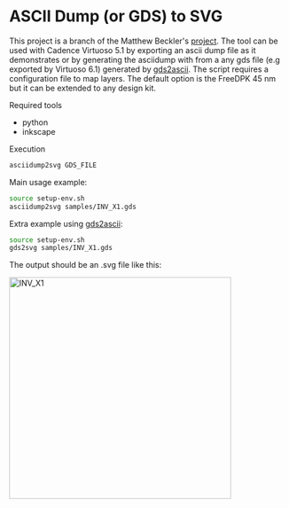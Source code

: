 # ASCII Dump (or GDS) to SVG

This project is a branch of the Matthew Beckler's [project](http://www.mbeckler.org/cadence_plot/). The tool can be used with Cadence Virtuoso 5.1 by exporting an ascii dump file as it demonstrates or by generating the asciidump with from a any gds file (e.g exported by Virtuoso 6.1) generated by [gds2ascii](https://github.com/leoheck/gds2ascii). The script requires a configuration file to map layers. The default option is the FreeDPK 45 nm but it can be extended to any design kit.

Required tools
- python
- inkscape

Execution
```bash
asciidump2svg GDS_FILE
```


Main usage example:
```bash
source setup-env.sh
asciidump2svg samples/INV_X1.gds
```

Extra example using [gds2ascii](https://github.com/leoheck/gds2ascii):
```bash
source setup-env.sh
gds2svg samples/INV_X1.gds
```

The output should be an .svg file like this:

<img src="https://cdn.rawgit.com/leoheck/asciidump2svg/master/samples/INV_X1.svg" alt="INV_X1" style="width: 400px;"/>
